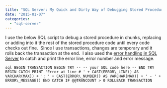 ```yaml
---
title: "SQL Server: My Quick and Dirty Way of Debugging Stored Procedure"
date: "2015-01-07"
categories: 
  - "sql-server"
---
```


I use the below SQL script to debug a stored procedure in chunks, replacing or adding into it the rest of the stored procedure code until every code checks out fine.  Since I use transactions, changes are temporary and it rolls back the transaction at the end.  I also used the [error handling in SQL Server](http://rodansotto.wordpress.com/2013/05/28/sql-server-error-handling-2/) to catch and print the error line, error number and error message.

```sql BEGIN TRANSACTION BEGIN TRY -- -- your SQL code here -- END TRY BEGIN CATCH PRINT 'Error at line # ' + CAST(ERROR\_LINE() AS VARCHAR(MAX)) + ': ' + CAST(ERROR\_NUMBER() AS VARCHAR(MAX)) + ' - ' + ERROR\_MESSAGE() END CATCH IF @@TRANCOUNT > 0 ROLLBACK TRANSACTION ```
